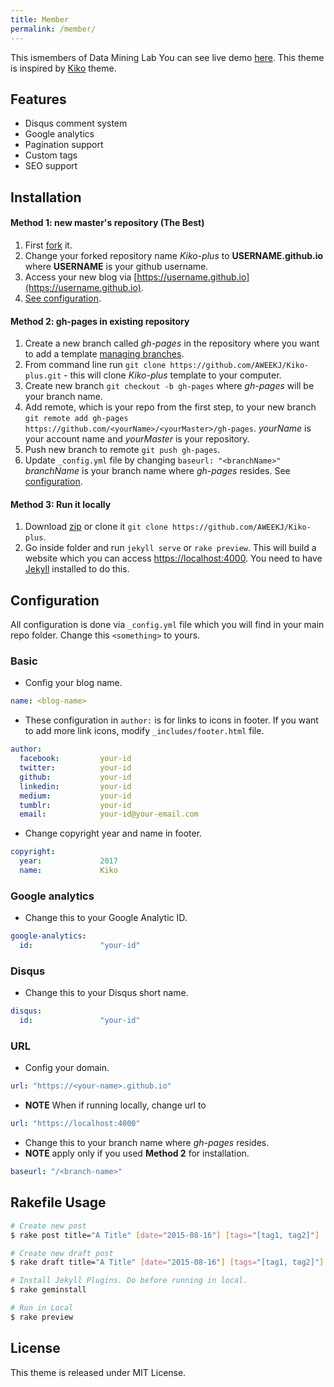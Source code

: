 ```yaml
---
title: Member
permalink: /member/
---
```


This ismembers of Data Mining Lab
You can see live demo [here](https://aweekj.github.io/Kiko-plus). This theme is inspired by [Kiko](http://github.com/gfjaru/Kiko) theme.

## Features

- Disqus comment system
- Google analytics
- Pagination support
- Custom tags
- SEO support


## Installation

#### Method 1: new master's repository (The Best)

1. First [fork](https://github.com/AWEEKJ/Kiko-plus/fork) it.
2. Change your forked repository name _Kiko-plus_ to __USERNAME.github.io__ where __USERNAME__ is your github username.
3. Access your new blog via [https://username.github.io](https://username.github.io).
4. [See configuration](#configuration).

#### Method 2: gh-pages in existing repository

1. Create a new branch called _gh-pages_ in the repository where you want to add a template [managing branches](https://help.github.com/articles/creating-and-deleting-branches-within-your-repository/).
2. From command line run `git clone https://github.com/AWEEKJ/Kiko-plus.git` - this will clone _Kiko-plus_ template to your computer.
3. Create new branch `git checkout -b gh-pages` where _gh-pages_ will be your branch name.
4. Add remote, which is your repo from the first step, to your new branch `git remote add gh-pages https://github.com/<yourName>/<yourMaster>/gh-pages`. _yourName_ is your account name and _yourMaster_ is your repository.
5. Push new branch to remote `git push gh-pages`.
6. Update `_config.yml` file by changing `baseurl: "<branchName>"` _branchName_ is your branch name where _gh-pages_ resides. See [configuration](#configuration).

#### Method 3: Run it locally

1. Download [zip](https://github.com/AWEEKJ/Kiko-plus/archive/master.zip) or clone it `git clone https://github.com/AWEEKJ/Kiko-plus`.
2. Go inside folder and run `jekyll serve` or `rake preview`. This will build a website which you can access [https://localhost:4000](https://localhost:4000). You need to have [Jekyll](https://jekyllrb.com/docs/installation/) installed to do this.


## Configuration

All configuration is done via `_config.yml` file which you will find in your main repo folder. Change this `<something>` to yours.

### Basic

- Config your blog name.

```yml
name: <blog-name>
```

- These configuration in `author:` is for links to icons in footer. If you want to add more link icons, modify `_includes/footer.html` file.

```yml
author:
  facebook:         your-id
  twitter:          your-id
  github:           your-id
  linkedin:         your-id
  medium:           your-id
  tumblr:           your-id
  email:            your-id@your-email.com
```

- Change copyright year and name in footer.

```yml
copyright:
  year:             2017
  name:             Kiko
```

### Google analytics

- Change this to your Google Analytic ID.

```yml
google-analytics:
  id:               "your-id"
```

### Disqus

- Change this to your Disqus short name.

```yml
disqus:
  id:               "your-id"
```

### URL

- Config your domain.

```yml
url: "https://<your-name>.github.io"
```

- **NOTE** When if running locally, change url to 

```yml
url: "https://localhost:4000"
```

- Change this to your branch name where _gh-pages_ resides. 
- **NOTE** apply only if you used __Method 2__ for installation.

```yml
baseurl: "/<branch-name>"
```

## Rakefile Usage

```bash
# Create new post
$ rake post title="A Title" [date="2015-08-16"] [tags="[tag1, tag2]"] 

# Create new draft post
$ rake draft title="A Title" [date="2015-08-16"] [tags="[tag1, tag2]"]

# Install Jekyll Plugins. Do before running in local.
$ rake geminstall

# Run in Local
$ rake preview
```

## License

This theme is released under MIT License.
